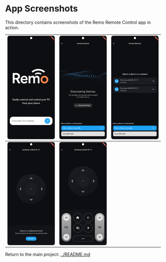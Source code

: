 # App Screenshots

This directory contains screenshots of the Remo Remote Control app in action.

| ![Screenshot 1](1.png) | ![Screenshot 2](2.png) | ![Screenshot 3](3.png) |
|------------------------|------------------------|------------------------|
| ![Screenshot 4](4.png) | ![Screenshot 5](5.png) |                        |

Return to the main project: [../README.md](../README.md)

